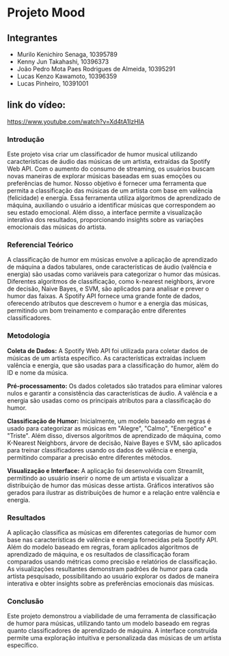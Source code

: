 # Projeto Mood

## Integrantes
- Murilo Kenichiro Senaga, 10395789
- Kenny Jun Takahashi, 10396373
- João Pedro Mota Paes Rodrigues de Almeida, 10395291
- Lucas Kenzo Kawamoto, 10396359
- Lucas Pinheiro, 10391001

## link do vídeo: 
https://www.youtube.com/watch?v=Xd4tA1lzHIA

### Introdução  
Este projeto visa criar um classificador de humor musical utilizando características de áudio das músicas de um artista, extraídas da Spotify Web API. Com o aumento do consumo de streaming, os usuários buscam novas maneiras de explorar músicas baseadas em suas emoções ou preferências de humor. Nosso objetivo é fornecer uma ferramenta que permita a classificação das músicas de um artista com base em valência (felicidade) e energia. Essa ferramenta utiliza algoritmos de aprendizado de máquina, auxiliando o usuário a identificar músicas que correspondem ao seu estado emocional. Além disso, a interface permite a visualização interativa dos resultados, proporcionando insights sobre as variações emocionais das músicas do artista.

### Referencial Teórico  
A classificação de humor em músicas envolve a aplicação de aprendizado de máquina a dados tabulares, onde características de áudio (valência e energia) são usadas como variáveis para categorizar o humor das músicas. Diferentes algoritmos de classificação, como k-nearest neighbors, árvore de decisão, Naive Bayes, e SVM, são aplicados para analisar e prever o humor das faixas. A Spotify API fornece uma grande fonte de dados, oferecendo atributos que descrevem o humor e a energia das músicas, permitindo um bom treinamento e comparação entre diferentes classificadores.

### Metodologia  

**Coleta de Dados:** A Spotify Web API foi utilizada para coletar dados de músicas de um artista específico. As características extraídas incluem valência e energia, que são usadas para a classificação do humor, além do ID e nome da música.

**Pré-processamento:** Os dados coletados são tratados para eliminar valores nulos e garantir a consistência das características de áudio. A valência e a energia são usadas como os principais atributos para a classificação do humor.

**Classificação de Humor:** Inicialmente, um modelo baseado em regras é usado para categorizar as músicas em "Alegre", "Calmo", "Energético" e "Triste". Além disso, diversos algoritmos de aprendizado de máquina, como K-Nearest Neighbors, árvore de decisão, Naive Bayes e SVM, são aplicados para treinar classificadores usando os dados de valência e energia, permitindo comparar a precisão entre diferentes métodos.

**Visualização e Interface:** A aplicação foi desenvolvida com Streamlit, permitindo ao usuário inserir o nome de um artista e visualizar a distribuição de humor das músicas desse artista. Gráficos interativos são gerados para ilustrar as distribuições de humor e a relação entre valência e energia.

### Resultados  
A aplicação classifica as músicas em diferentes categorias de humor com base nas características de valência e energia fornecidas pela Spotify API. Além do modelo baseado em regras, foram aplicados algoritmos de aprendizado de máquina, e os resultados de classificação foram comparados usando métricas como precisão e relatórios de classificação. As visualizações resultantes demonstram padrões de humor para cada artista pesquisado, possibilitando ao usuário explorar os dados de maneira interativa e obter insights sobre as preferências emocionais das músicas.

### Conclusão  
Este projeto demonstrou a viabilidade de uma ferramenta de classificação de humor para músicas, utilizando tanto um modelo baseado em regras quanto classificadores de aprendizado de máquina. A interface construída permite uma exploração intuitiva e personalizada das músicas de um artista específico.
